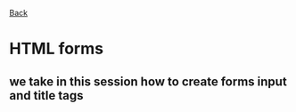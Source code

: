 [Back](../README.md)

# HTML forms
## we take in this session how to create forms input and title tags